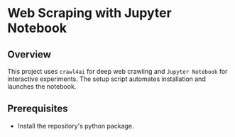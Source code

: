 # Web Scraping with Jupyter Notebook

## Overview
This project uses `crawl4ai` for deep web crawling and `Jupyter Notebook` for interactive experiments. The setup script automates installation and launches the notebook.

## Prerequisites
- Install the repository's python package.
